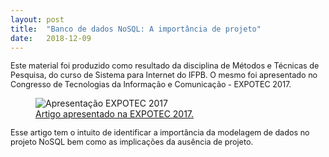 ```yaml
---
layout: post
title:  "Banco de dados NoSQL: A importância de projeto"
date:   2018-12-09
---
```


<p style="font-size:90%" class="intro"><span class="dropcap">E</span>ste material foi produzido como resultado da disciplina de Métodos e Técnicas de Pesquisa, do curso de Sistema para Internet do IFPB. O mesmo foi apresentado no Congresso de Tecnologias da Informação e Comunicação - EXPOTEC 2017.</p>

<figure>
  <img src="{{ '/assets/img/expotec.jpg' | prepend: site.baseurl }}" alt="Apresentação EXPOTEC 2017">
  
  <figcaption>
  	<a href="https://github.com/edguedes/Academico/blob/master/Walter_Artigo_IFPB.pdf"> Artigo apresentado na EXPOTEC 2017.</a>
  </figcaption>
</figure>


<p style="font-size:90%">
	Esse artigo tem o intuito de identificar a importância da modelagem de dados no projeto NoSQL bem como as implicações da ausência de projeto.
</p>